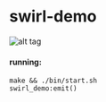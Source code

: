 swirl-demo
=====
![alt tag](http://scratch.bloomdigital.com/~lpgauth/img/dashboard3.png)

#### running:

    make && ./bin/start.sh
    swirl_demo:emit()

